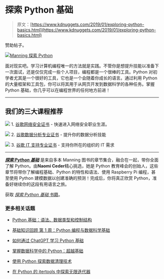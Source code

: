 # 探索 Python 基础

> 原文：[https://www.kdnuggets.com/2019/01/exploring-python-basics.html](https://www.kdnuggets.com/2019/01/exploring-python-basics.html)

赞助帖子。

[![Manning 探索 Python](../Images/55df9e134b6893ef782d99d6b9e9b35f.png)](http://bit.ly/2HMaBOq)

面对现实吧。学习计算机编程唯一的方法就是实践。不管你是想提升技能以准备下一次面试，还是仅仅完成一些个人项目，编程都是一个很棒的工具。Python 对初学者尤其是一个很好的工具，它也是一个会随着你成长的语言。通过利用 Python 的大量框架和工具包，你可以将其用于从网页开发到数据科学的各种任务。掌握 Python 基础，你几乎可以在编程世界的任何地方前进！

* * *

## 我们的三大课程推荐

![](../Images/0244c01ba9267c002ef39d4907e0b8fb.png) 1\. [谷歌网络安全证书](https://www.kdnuggets.com/google-cybersecurity) - 快速进入网络安全职业生涯。

![](../Images/e225c49c3c91745821c8c0368bf04711.png) 2\. [谷歌数据分析专业证书](https://www.kdnuggets.com/google-data-analytics) - 提升你的数据分析技能

![](../Images/0244c01ba9267c002ef39d4907e0b8fb.png) 3\. [谷歌 IT 支持专业证书](https://www.kdnuggets.com/google-itsupport) - 支持你所在的组织的 IT 需求

* * *

[***探索 Python 基础***](http://bit.ly/2HMaBOq) 是来自多本 Manning 图书的章节集合，融合在一起，带你全面了解 Python。由**Naomi Ceder**精心挑选，她是 Python 教育峰会的创始人，这些章节将带你了解编程基础、Python 的特性和语法、使用 Raspberry Pi 编程，甚至使用 Python 建模数据以创建准确的预测！完成后，你将真正欣赏 Python，准备好继续你的这段有用语言之旅。

获取 [*探索 Python 基础* 书籍](http://bit.ly/2HMaBOq)。

### 更多相关话题

+   [Python 基础：语法、数据类型和控制结构](https://www.kdnuggets.com/python-basics-syntax-data-types-and-control-structures)

+   [基础知识回顾 第 1 周：Python 编程与数据科学基础](https://www.kdnuggets.com/back-to-basics-week-1-python-programming-data-science-foundations)

+   [如何通过 ChatGPT 学习 Python 基础](https://www.kdnuggets.com/how-to-learn-python-basics-with-chatgpt)

+   [掌握数据科学中的 Python：超越基础](https://www.kdnuggets.com/mastering-python-for-data-science-beyond-the-basics)

+   [使用 Python 探索数据清理技术](https://www.kdnuggets.com/2023/04/exploring-data-cleaning-techniques-python.html)

+   [在 Python 的 itertools 中探索无限迭代器](https://www.kdnuggets.com/exploring-infinite-iterators-in-python-itertools)
